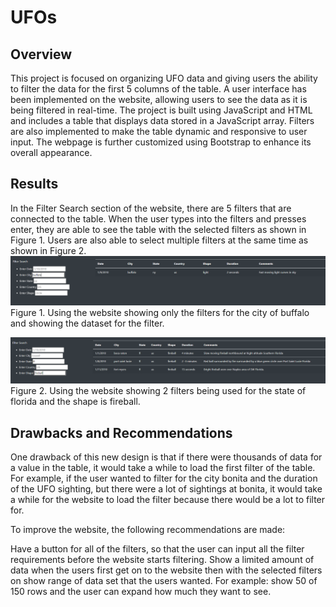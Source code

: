 # UFOs

## Overview
This project is focused on organizing UFO data and giving users the ability to filter the data for the first 5 columns of the table. A user interface has been implemented on the website, allowing users to see the data as it is being filtered in real-time. The project is built using JavaScript and HTML and includes a table that displays data stored in a JavaScript array. Filters are also implemented to make the table dynamic and responsive to user input. The webpage is further customized using Bootstrap to enhance its overall appearance.

## Results
In the Filter Search section of the website, there are 5 filters that are connected to the table. When the user types into the filters and presses enter, they are able to see the table with the selected filters as shown in Figure 1. Users are also able to select multiple filters at the same time as shown in Figure 2.
<img src="https://github.com/wyattbaldwin/UFOs/blob/main/Buffalo.PNG?raw=true">
Figure 1. Using the website showing only the filters for the city of buffalo and showing the dataset for the filter.

<img src="https://github.com/wyattbaldwin/UFOs/blob/main/2Filters.PNG?raw=true">
Figure 2. Using the website showing 2 filters being used for the state of florida and the shape is fireball.

## Drawbacks and Recommendations
One drawback of this new design is that if there were thousands of data for a value in the table, it would take a while to load the first filter of the table. For example, if the user wanted to filter for the city bonita and the duration of the UFO sighting, but there were a lot of sightings at bonita, it would take a while for the website to load the filter because there would be a lot to filter for.

To improve the website, the following recommendations are made:

Have a button for all of the filters, so that the user can input all the filter requirements before the website starts filtering.
Show a limited amount of data when the users first get on to the website then with the selected filters on show range of data set that the users wanted. For example: show 50 of 150 rows and the user can expand how much they want to see.
